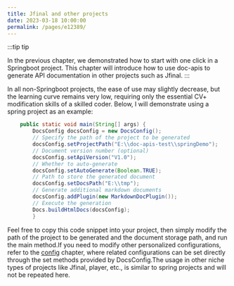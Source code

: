 ```yaml
---
title: Jfinal and other projects
date: 2023-03-18 10:00:00 
permalink: /pages/e12389/
---
```

:::tip tip 

In the previous chapter, we demonstrated how to start with one click in a Springboot project. This chapter will introduce how to use doc-apis to generate API documentation in other projects such as Jfinal.
:::

In all non-Springboot projects, the ease of use may slightly decrease, but the learning curve remains very low, requiring only the essential CV+ modification skills of a skilled coder. Below, I will demonstrate using a spring project as an example:
```java
    public static void main(String[] args) {
        DocsConfig docsConfig = new DocsConfig();
        // Specify the path of the project to be generated
        docsConfig.setProjectPath("E:\\doc-apis-test\\springDemo");
        // Document version number (optional)
        docsConfig.setApiVersion("V1.0");
        // Whether to auto-generate
        docsConfig.setAutoGenerate(Boolean.TRUE);
        // Path to store the generated document
        docsConfig.setDocsPath("E:\\tmp");
        // Generate additional markdown documents
        docsConfig.addPlugin(new MarkdownDocPlugin());
        // Execute the generation
        Docs.buildHtmlDocs(docsConfig);
        }

```

Feel free to copy this code snippet into your project, then simply modify the path of the project to be generated and the document storage path, and run the main method.If you need to modify other personalized configurations, refer to the [config](/pages/e12389/) chapter, where related configurations can be set directly through the set methods provided by DocsConfig.The usage in other niche types of projects like Jfinal, player, etc., is similar to spring projects and will not be repeated here.
